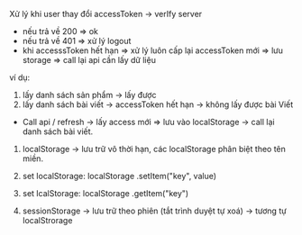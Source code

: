 Xử lý khi user thay đổi accessToken -> verIfy server

- nếu trả về 200 => ok
- nếu trả về 401 => xử lý logout
- khi accesssToken hết hạn => xử lý luôn cấp lại accessToken mới => lưu storage => call lại api cần lấy dữ liệu

ví dụ:

1.  lấy danh sách sản phẩm -> lấy được
2.  lấy danh sách bài viết -> accessToken hết hạn -> không lấy được bài Viết

- Call api / refresh -> lấy access mới => lưu vào localStorage -> call lại danh sách bài viết.

1. localStorage -> lưu trữ vô thời hạn, các localStorage phân biệt theo tên miền.
2. set localStorage: localStorage .setItem("key", value)
3. set lcalStorage: localStorage .getItem("key")

4. sessionStorage -> lưu trữ theo phiên (tắt trình duyệt tự xoá)
   -> tương tự localStrorage
